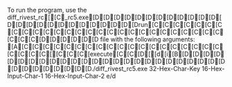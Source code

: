 To run the program, use the diff_rivest_rc[[C_rc5.exe[D[D[D[D[D[D[D[D[D[D[D[D[D[D[D[D[D[D[D[D[D[D[D[D[Drun[C[C[C[C[C[C[C[C[C[C[C[C[C[C[C[C[C[C[C[C[C[C[C[C[C[C[C[C[C[C[D[D[D[D[D[D file with the following arguments:
[A[C[C[C[C[C[C[C[C[C[C[C[C[C[C[C[C[C[C[C[C[C[C[C[[C[C[C[execute[C[C[D[[d[i[B[D[D[D[D[D[D[D[D[D[D[D[D[D[D[D[D[D[D[D[D[D[D[D[D[D[D[D[D[D[D[D[D[D./diff_rivest_rc5.exe 32-Hex-Char-Key 16-Hex-Input-Char-1 16-Hex-Input-Char-2 e/d
